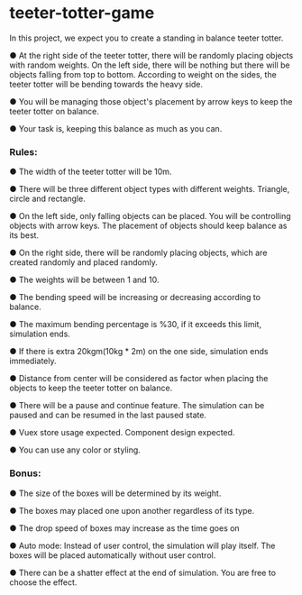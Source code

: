 # teeter-totter-game

In this project, we expect you to create a standing in balance teeter totter.

● At the right side of the teeter totter, there will be randomly placing objects with
random weights. On the left side, there will be nothing but there will be objects
falling from top to bottom. According to weight on the sides, the teeter totter
will be bending towards the heavy side.

● You will be managing those object's placement by arrow keys to keep the teeter
totter on balance.

● Your task is, keeping this balance as much as you can.

### Rules:

● The width of the teeter totter will be 10m.

● There will be three different object types with different weights. Triangle,
circle and rectangle.

● On the left side, only falling objects can be placed. You will be controlling objects
with arrow keys. The placement of objects should keep balance as its best.

● On the right side, there will be randomly placing objects, which are created
randomly and placed randomly.

● The weights will be between 1 and 10.

● The bending speed will be increasing or decreasing according to balance.

● The maximum bending percentage is %30, if it exceeds this limit, simulation
ends.

● If there is extra 20kgm(10kg \* 2m) on the one side, simulation ends
immediately.

● Distance from center will be considered as factor when placing the objects to
keep the teeter totter on balance.

● There will be a pause and continue feature. The simulation can be paused and
can be resumed in the last paused state.

● Vuex store usage expected. Component design expected.

● You can use any color or styling.

### Bonus:

● The size of the boxes will be determined by its weight.

● The boxes may placed one upon another regardless of its type.

● The drop speed of boxes may increase as the time goes on

● Auto mode: Instead of user control, the simulation will play itself. The boxes will
be placed automatically without user control.

● There can be a shatter effect at the end of simulation. You are free to choose
the effect.
